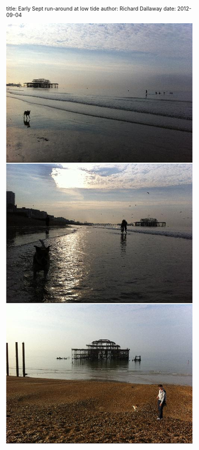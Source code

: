 
title: Early Sept run-around at low tide
author: Richard Dallaway
date: 2012-09-04

<div>
				<a href="/media/photo 1.JPG">
					<img width="500" src="/media/photo 1.JPG.500.JPG" height="374"></img>
			  </a>
			</div><div>
				<a href="/media/photo 2.JPG">
					<img width="500" src="/media/photo 2.JPG.500.JPG" height="374"></img>
			  </a>
			</div><div>
				<a href="/media/photo 3.JPG">
					<img width="500" src="/media/photo 3.JPG.500.JPG" height="374"></img>
			  </a>
			</div>



  


  


  


    